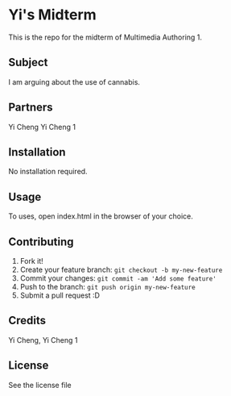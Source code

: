 # Yi's Midterm

This is the repo for the midterm of Multimedia Authoring 1.

## Subject

I am arguing about the use of cannabis.

## Partners

Yi Cheng
Yi Cheng 1

## Installation

No installation required.

## Usage

To uses, open index.html in the browser of your choice.

## Contributing

1. Fork it!
2. Create your feature branch: `git checkout -b my-new-feature`
3. Commit your changes: `git commit -am 'Add some feature'`
4. Push to the branch: `git push origin my-new-feature`
5. Submit a pull request :D

## Credits

Yi Cheng, Yi Cheng 1

## License

See the license file
